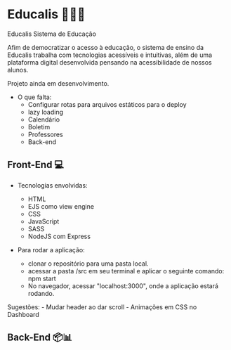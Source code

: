 # Educalis 🔬🔭📱

Educalis Sistema de Educação

Afim de democratizar o acesso à educação, o sistema de ensino da Educalis trabalha com tecnologias acessíveis e intuitivas, além de uma plataforma digital desenvolvida pensando na acessibilidade de nossos alunos.

Projeto ainda em desenvolvimento.

* O que falta:
    - Configurar rotas para arquivos estáticos para o deploy
    - lazy loading
    - Calendário
    - Boletim
    - Professores
    - Back-end

## Front-End 💻

* Tecnologias envolvidas:
    - HTML
    - EJS como view engine
    - CSS
    - JavaScript
    - SASS
    - NodeJS com Express

* Para rodar a aplicação:
    - clonar o repositório para uma pasta local.
    - acessar a pasta /src em seu terminal e aplicar o seguinte comando: npm start
    - No navegador, acessar "localhost:3000", onde a aplicação estará rodando.

Sugestões:
    - Mudar header ao dar scroll
    - Animações em CSS no Dashboard

## Back-End 📦📊